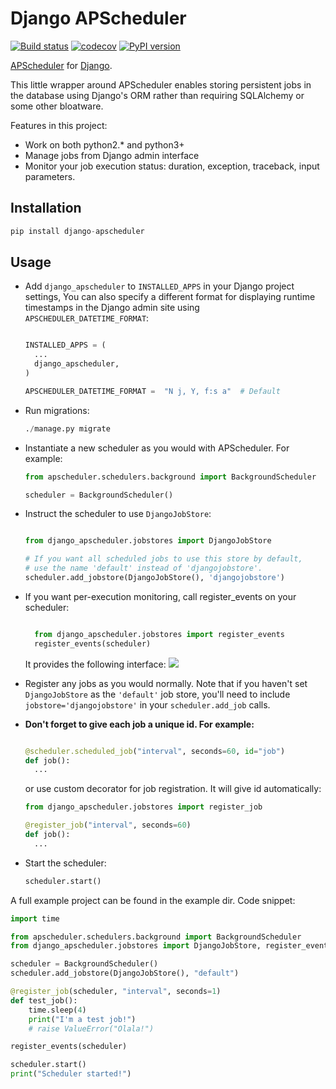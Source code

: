 Django APScheduler
================================

[![Build status](http://travis-ci.org/jarekwg/django-apscheduler.svg?branch=master)](http://travis-ci.org/jarekwg/django-apscheduler)
[![codecov](https://codecov.io/gh/jarekwg/django-apscheduler/branch/master/graph/badge.svg)](https://codecov.io/gh/jarekwg/django-apscheduler)
[![PyPI version](https://badge.fury.io/py/django_apscheduler.svg)](https://badge.fury.io/py/django-apscheduler)

[APScheduler](https://github.com/agronholm/apscheduler) for [Django](https://github.com/django/django).

This little wrapper around APScheduler enables storing persistent jobs in the database using Django's ORM rather than requiring SQLAlchemy or some other bloatware.

Features in this project:

* Work on both python2.* and python3+
* Manage jobs from Django admin interface
* Monitor your job execution status: duration, exception, traceback, input parameters.

Installation
------------

```python
pip install django-apscheduler
```

Usage
-----

* Add ``django_apscheduler`` to ``INSTALLED_APPS`` in your Django project settings, You can also specify a different
format for displaying runtime timestamps in the Django admin site using ``APSCHEDULER_DATETIME_FORMAT``:
  ```python

  INSTALLED_APPS = (
    ...
    django_apscheduler,
  )

  APSCHEDULER_DATETIME_FORMAT =  "N j, Y, f:s a"  # Default

  ```

* Run migrations:
  ```python
  ./manage.py migrate
  ```
* Instantiate a new scheduler as you would with APScheduler. For example:
  ```python
  from apscheduler.schedulers.background import BackgroundScheduler

  scheduler = BackgroundScheduler()
  ```
* Instruct the scheduler to use ``DjangoJobStore``:
  ```python

  from django_apscheduler.jobstores import DjangoJobStore

  # If you want all scheduled jobs to use this store by default,
  # use the name 'default' instead of 'djangojobstore'.
  scheduler.add_jobstore(DjangoJobStore(), 'djangojobstore')
  ```

* If you want per-execution monitoring, call register_events on your scheduler:
  ```python

    from django_apscheduler.jobstores import register_events
    register_events(scheduler)
  ```

  It provides the following interface:
  ![](http://dl3.joxi.net/drive/2017/05/19/0003/0636/258684/84/bebc279ecd.png)


* Register any jobs as you would normally. Note that if you haven't set ``DjangoJobStore`` as the ``'default'`` job store,
  you'll need to include ``jobstore='djangojobstore'`` in your ``scheduler.add_job`` calls.

* **Don't forget to give each job a unique id. For example:**
  ```python

  @scheduler.scheduled_job("interval", seconds=60, id="job")
  def job():
    ...
  ```
  or use custom decorator for job registration. It will give id automatically:
  ```python
  from django_apscheduler.jobstores import register_job

  @register_job("interval", seconds=60)
  def job():
    ...
  ```

* Start the scheduler:
  ```python
  scheduler.start()
  ```

A full example project can be found in the example dir. Code snippet:
```python
import time

from apscheduler.schedulers.background import BackgroundScheduler
from django_apscheduler.jobstores import DjangoJobStore, register_events, register_job

scheduler = BackgroundScheduler()
scheduler.add_jobstore(DjangoJobStore(), "default")

@register_job(scheduler, "interval", seconds=1)
def test_job():
    time.sleep(4)
    print("I'm a test job!")
    # raise ValueError("Olala!")

register_events(scheduler)

scheduler.start()
print("Scheduler started!")

```
